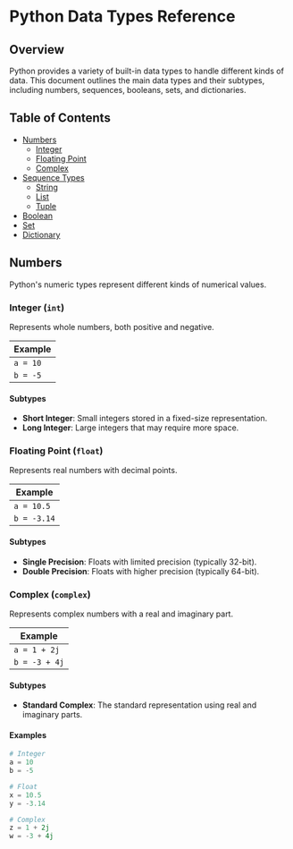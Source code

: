 
# Python Data Types Reference

## Overview

Python provides a variety of built-in data types to handle different kinds of data. This document outlines the main data types and their subtypes, including numbers, sequences, booleans, sets, and dictionaries.

## Table of Contents

- [Numbers](#numbers)
  - [Integer](#integer-int)
  - [Floating Point](#floating-point-float)
  - [Complex](#complex-complex)
- [Sequence Types](#sequence-types)
  - [String](#string-str)
  - [List](#list-list)
  - [Tuple](#tuple-tuple)
- [Boolean](#boolean)
- [Set](#set)
- [Dictionary](#dictionary)

## Numbers

Python's numeric types represent different kinds of numerical values.

### Integer (`int`)

Represents whole numbers, both positive and negative.

| Example    |
| ---------- |
| `a = 10` |
| `b = -5` |

#### Subtypes

- **Short Integer**: Small integers stored in a fixed-size representation.
- **Long Integer**: Large integers that may require more space.

### Floating Point (`float`)

Represents real numbers with decimal points.

| Example       |
| ------------- |
| `a = 10.5`  |
| `b = -3.14` |

#### Subtypes

- **Single Precision**: Floats with limited precision (typically 32-bit).
- **Double Precision**: Floats with higher precision (typically 64-bit).

### Complex (`complex`)

Represents complex numbers with a real and imaginary part.

| Example         |
| --------------- |
| `a = 1 + 2j`  |
| `b = -3 + 4j` |

#### Subtypes

- **Standard Complex**: The standard representation using real and imaginary parts.

#### Examples

```python
# Integer
a = 10
b = -5

# Float
x = 10.5
y = -3.14

# Complex
z = 1 + 2j
w = -3 + 4j
```
